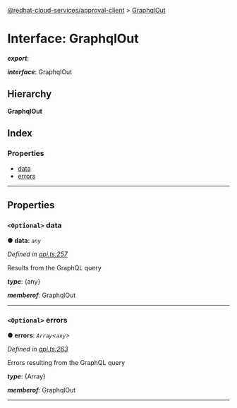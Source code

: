 [@redhat-cloud-services/approval-client](../README.md) > [GraphqlOut](../interfaces/graphqlout.md)

# Interface: GraphqlOut

*__export__*: 

*__interface__*: GraphqlOut

## Hierarchy

**GraphqlOut**

## Index

### Properties

* [data](graphqlout.md#data)
* [errors](graphqlout.md#errors)

---

## Properties

<a id="data"></a>

### `<Optional>` data

**● data**: *`any`*

*Defined in [api.ts:257](https://github.com/RedHatInsights/javascript-clients/blob/master/packages/approval/api.ts#L257)*

Results from the GraphQL query

*__type__*: {any}

*__memberof__*: GraphqlOut

___
<a id="errors"></a>

### `<Optional>` errors

**● errors**: *`Array`<`any`>*

*Defined in [api.ts:263](https://github.com/RedHatInsights/javascript-clients/blob/master/packages/approval/api.ts#L263)*

Errors resulting from the GraphQL query

*__type__*: {Array}

*__memberof__*: GraphqlOut

___


